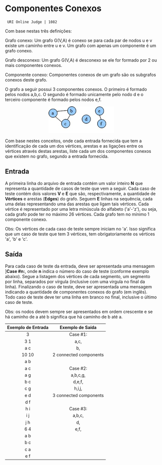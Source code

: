 # Componentes Conexos

     URI Online Judge | 1082

Com base nestas três definições:


Grafo conexo: Um grafo G(V,A) é conexo se para cada par de nodos u e v existe um caminho entre u e v. Um grafo com apenas um componente é um grafo conexo.

Grafo desconexo: Um grafo G(V,A) é desconexo se ele for formado por 2 ou mais componentes conexos.

Componente conexo: Componentes conexos de um grafo são os subgrafos conexos deste grafo.

O grafo a seguir possui 3 componentes conexos. O primeiro é formado pelos nodos a,b,c. O segundo é formado unicamente pelo nodo d e o terceiro componente é formado pelos nodos e,f.

 
<div align="center">

   ![image cinco](/images/Atividade_05.jpg)

</div>


Com base nestes conceitos, onde cada entrada fornecida que tem a identificação de cada um dos vértices, arestas e as ligações entre os vértices através destas arestas,  liste cada um dos componentes conexos que existem no grafo, segundo a entrada fornecida.

## Entrada

A primeira linha do arquivo de entrada contém um valor inteiro **N** que representa a quantidade de casos de teste que vem a seguir. Cada caso de teste contém dois valores **V** e **E** que são, respectivamente, a quantidade de **Vértices** e arestas (**Edges**) do grafo. Seguem **E** linhas na sequência, cada uma delas representando uma das arestas que ligam tais vértices. Cada vértice é representado por uma letra minúscula do alfabeto ('a'-'z'), ou seja, cada grafo pode ter no máximo 26 vértices. Cada grafo tem no mínimo 1 componente conexo.

Obs: Os vértices de cada caso de teste sempre iniciam no 'a'. Isso significa que um caso de teste que tem 3 vértices, tem obrigatoriamente os vértices 'a', 'b' e 'c'.

## Saída

Para cada caso de teste da entrada, deve ser apresentada uma mensagem ]**Case #n:**, onde **n** indica o número do caso de teste (conforme exemplo abaixo). Segue a listagem dos vértices de cada segmento, um segmento por linha, separados por vírgula (inclusive com uma virgula no final da linha). Finalizando o caso de teste, deve ser apresentada uma mensagem indicando a quantidade de componentes conexos do grafo (em inglês). Todo caso de teste deve ter uma linha em branco no final, inclusive o último caso de teste.

Obs: os nodos devem sempre ser apresentados em ordem crescente e se há caminho de a até b significa que há caminho de b até a.

<div align="center">

|Exemplo de Entrada	| Exemplo de Saída          |
|       :--:        |       :--:                |   
|      3            | Case #1:                  |
|      3 1          | a,c,                      |  
|      a c          |  b,                       |  
|      10 10        | 2 connected components    |  
|      a b          |                           |  
|      a c          |   Case #2:                |  
|      a g          |    a,b,c,g,               |  
|      b c          |    d,e,f,                 |  
|      c g          |    h,i,j,                 |  
|      e d          |   3 connected components  |  
|      d f          |                           |  
|      h i          | Case #3:                  |  
|      i j          | a,b,c,                    |  
|      j h          | d,                        |  
|      6 4          | e,f,                      |  
|      a b          |                           |  
|      b c          |                           |  
|      c a          |                           |  
|      e f          |                           |  

</div>
